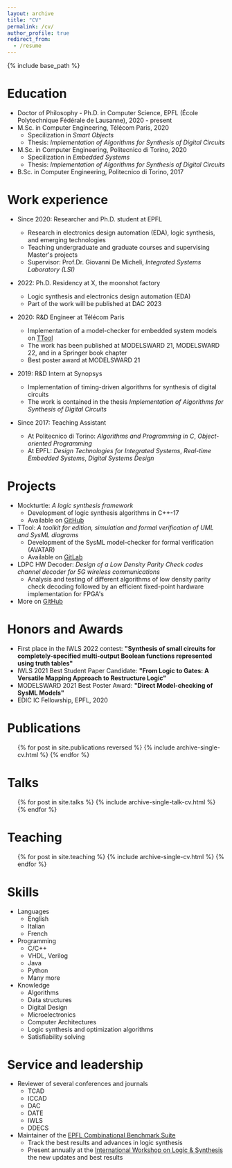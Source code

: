 ```yaml
---
layout: archive
title: "CV"
permalink: /cv/
author_profile: true
redirect_from:
  - /resume
---
```


{% include base_path %}

Education
======
* Doctor of Philosophy - Ph.D. in Computer Science, EPFL (École Polytechnique Fédérale de Lausanne), 2020 - present
* M.Sc. in Computer Engineering, Télécom Paris, 2020
  * Specilization in _Smart Objects_
  * Thesis: _Implementation of Algorithms for Synthesis of Digital Circuits_
* M.Sc. in Computer Engineering, Politecnico di Torino, 2020
  * Specilization in _Embedded Systems_
  * Thesis: _Implementation of Algorithms for Synthesis of Digital Circuits_
* B.Sc. in Computer Engineering, Politecnico di Torino, 2017

Work experience
======
* Since 2020: Researcher and Ph.D. student at EPFL
  * Research in electronics design automation (EDA), logic synthesis, and emerging technologies
  * Teaching undergraduate and graduate courses and supervising Master's projects
  * Supervisor: Prof.Dr. Giovanni De Micheli, _Integrated Systems Laboratory (LSI)_

* 2022: Ph.D. Residency at X, the moonshot factory
  * Logic synthesis and electronics design automation (EDA)
  * Part of the work will be published at DAC 2023

* 2020: R&D Engineer at Télécom Paris
  * Implementation of a model-checker for embedded system models on [TTool](https://ttool.telecom-paris.fr)
  * The work has been published at MODELSWARD 21, MODELSWARD 22, and in a Springer book chapter
  * Best poster award at MODELSWARD 21

* 2019: R&D Intern at Synopsys
  * Implementation of timing-driven algorithms for synthesis of digital circuits
  * The work is contained in the thesis _Implementation of Algorithms for Synthesis of Digital Circuits_

* Since 2017: Teaching Assistant
  * At Politecnico di Torino: _Algorithms and Programming in C_, _Object-oriented Programming_
  * At EPFL: _Design Technologies for Integrated Systems_, _Real-time Embedded Systems_, _Digital Systems Design_

Projects
======
* Mockturtle: _A logic synthesis framework_
  * Development of logic synthesis algorithms in C++-17
  * Available on [GitHub](https://github.com/lsils/mockturtle)
* TTool: _A toolkit for edition, simulation and formal verification of UML and SysML diagrams_
  * Development of the SysML model-checker for formal verification (AVATAR)
  * Available on [GitLab](https://gitlab.telecom-paris.fr/mbe-tools/TTool/)
* LDPC HW Decoder: _Design of a Low Density Parity Check codes channel decoder for 5G wireless communications_
  * Analysis and testing of different algorithms of low density parity check decoding followed by an efficient fixed-point hardware implementation for FPGA's
* More on [GitHub](https://github.com/aletempiac)

Honors and Awards
======
* First place in the IWLS 2022 contest: **"Synthesis of small circuits for completely-specified multi-output Boolean functions represented using truth tables"**
* IWLS 2021 Best Student Paper Candidate: **"From Logic to Gates: A Versatile Mapping Approach to Restructure Logic"**
* MODELSWARD 2021 Best Poster Award: **"Direct Model-checking of SysML Models"**
* EDIC IC Fellowship, EPFL, 2020

Publications
======
  <ul>{% for post in site.publications reversed %}
    {% include archive-single-cv.html %}
  {% endfor %}</ul>
  
Talks
======
  <ul>{% for post in site.talks %}
    {% include archive-single-talk-cv.html %}
  {% endfor %}</ul>
  
Teaching
======
  <ul>{% for post in site.teaching %}
    {% include archive-single-cv.html %}
  {% endfor %}</ul>

Skills
======
* Languages
  * English
  * Italian
  * French
* Programming
  * C/C++
  * VHDL, Verilog
  * Java
  * Python
  * Many more
* Knowledge
  * Algorithms
  * Data structures
  * Digital Design
  * Microelectronics
  * Computer Architectures
  * Logic synthesis and optimization algorithms
  * Satisfiability solving
  
Service and leadership
======
* Reviewer of several conferences and journals
  * TCAD
  * ICCAD
  * DAC
  * DATE
  * IWLS
  * DDECS
* Maintainer of the [EPFL Combinational Benchmark Suite](https://www.epfl.ch/labs/lsi/page-102566-en-html/benchmarks/)
  * Track the best results and advances in logic synthesis
  * Present annually at the [International Workshop on Logic & Synthesis](https://www.iwls.org/) the new updates and best results

